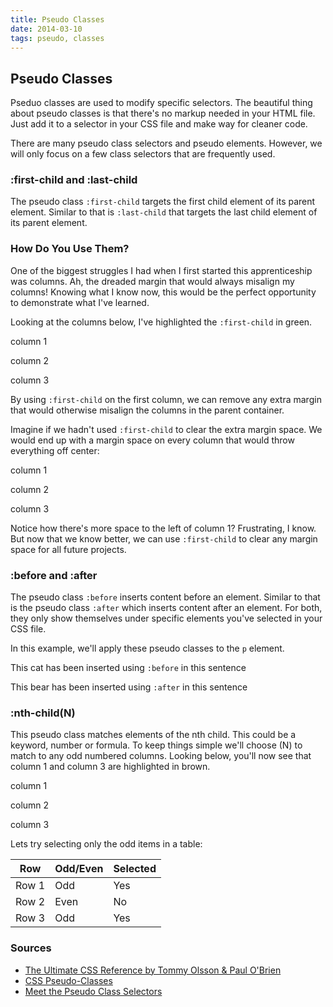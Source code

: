 ```yaml
---
title: Pseudo Classes
date: 2014-03-10
tags: pseudo, classes
---
```


<article>
<h1>Pseudo Classes</h1>
<script src="https://gist.github.com/CassieShumway/9479800.js"></script>
<p>Pseduo classes are used to modify specific selectors. The beautiful thing about pseudo classes is that there's no markup needed in your HTML file. Just add it to a selector in your CSS file and make way for cleaner code.</p>

<p>There are many pseudo class selectors and pseudo elements. However, we will only focus on a few class selectors that are frequently used.</p>

<h3>:first-child and :last-child</h3>
<p>The pseudo class <code>:first-child</code> targets the first child element of its parent element. Similar to that is <code>:last-child</code> that targets the last child element of its parent element.</p>

<h3>How Do You Use Them?</h3>
<p>One of the biggest struggles I had when I first started this apprenticeship was columns. Ah, the dreaded margin that would always misalign my columns! Knowing what I know now, this would be the perfect opportunity to demonstrate what I've learned.</p>

<p>Looking at the columns below, I've highlighted the <code>:first-child</code> in green.</p>

<div class="box cf">
  <div class="column-example-one">
    <p>column 1</p>
  </div>
  <div class="column-example-one">
    <p>column 2</p>
  </div>
  <div class="column-example-one">
    <p>column 3</p>
  </div>
</div>

<p>By using <code>:first-child</code> on the first column, we can remove any extra margin that would otherwise misalign the columns in the parent container.</p>

<script src="https://gist.github.com/CassieShumway/9487482.js"></script>

<p>Imagine if we hadn't used <code>:first-child</code> to clear the extra margin space. We would end up with a margin space on every column that would throw everything off center:</p>

<div class="box cf">
<div class="column-example-two">
  <p>column 1</p>
</div>
<div class="column-example-two">
  <p>column 2</p>
</div>
<div class="column-example-two">
  <p>column 3</p>
</div>
</div>

<p>Notice how there's more space to the left of column 1? Frustrating, I know. But now that we know better, we can use <code>:first-child</code> to clear any margin space for all future projects.</p>

<h3>:before and :after</h3>
<p>The pseudo class <code>:before</code> inserts content before an element. Similar to that is the pseudo class <code>:after</code> which inserts content after an element. For both, they only show themselves under specific elements you've selected in your CSS file.</p>

<p>In this example, we'll apply these pseudo classes to the <code>p</code> element.</p>

<script src="https://gist.github.com/CassieShumway/9500641.js"></script>

<div class="box cf">
  <p class="animal-before">This cat has been inserted using <code>:before</code> in this sentence</p>
  <p class="animal-after">This bear has been inserted using <code>:after</code> in this sentence</p>
</div>

<h3>:nth-child(N)</h3>
<p>This pseudo class matches elements of the nth child. This could be a keyword, number or formula. To keep things simple we'll choose (N) to match to any odd numbered columns. Looking below, you'll now see that column 1 and column 3 are highlighted in brown.</p>

<script src="https://gist.github.com/CassieShumway/9520699.js"></script>

<div class="box cf">
  <div class="column-example-three">
    <p>column 1</p>
  </div>
  <div class="column-example-three">
    <p>column 2</p>
  </div>
  <div class="column-example-three">
    <p>column 3</p>
  </div>
</div>

<p>Lets try selecting only the odd items in a table:</p>

<table class="table-example">
  <thead>
    <tr>
      <th>Row</th>
      <th>Odd/Even</th>
      <th>Selected</th>
    </tr>
  </thead>
  <tbody>
    <tr>
      <td>Row 1</td>
      <td>Odd</td>
      <td>Yes</td>
    </tr>
    <tr>
      <td>Row 2</td>
      <td>Even</td>
      <td>No</td>
    </tr>
    <tr>
      <td>Row 3</td>
      <td>Odd</td>
      <td>Yes</td>
    </tr>
  </tbody>
</table>

<h3>Sources</h3>
<ul>
  <li><a href="http://www.ebooktrove.com/coding/cssref1pdf.pdf">The Ultimate CSS Reference by Tommy Olsson &amp; Paul O'Brien</a></li>
  <li><a href="http://www.w3schools.com/">CSS Pseudo-Classes</a></li>
  <li><a href="http://css-tricks.com/">Meet the Pseudo Class Selectors</a></li>
</ul>
</article>

